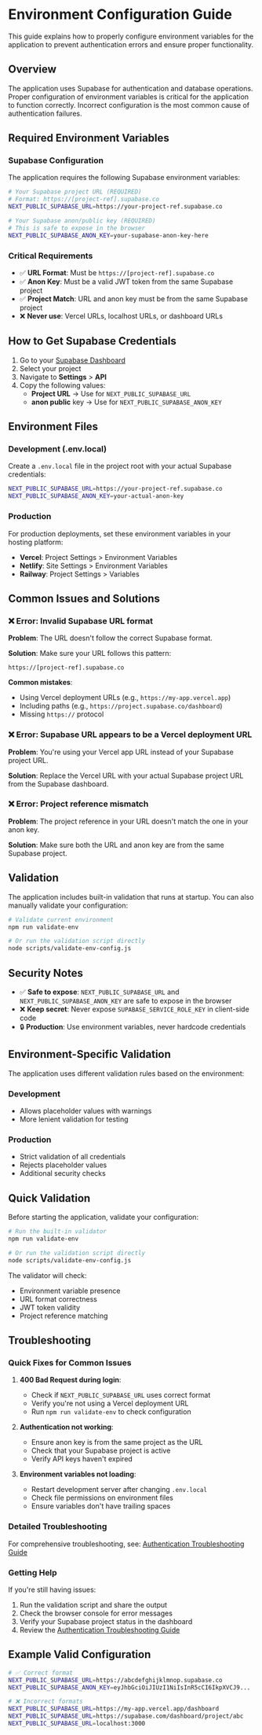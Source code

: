 # Environment Configuration Guide

This guide explains how to properly configure environment variables for the application to prevent authentication errors and ensure proper functionality.

## Overview

The application uses Supabase for authentication and database operations. Proper configuration of environment variables is critical for the application to function correctly. Incorrect configuration is the most common cause of authentication failures.

## Required Environment Variables

### Supabase Configuration

The application requires the following Supabase environment variables:

```bash
# Your Supabase project URL (REQUIRED)
# Format: https://[project-ref].supabase.co
NEXT_PUBLIC_SUPABASE_URL=https://your-project-ref.supabase.co

# Your Supabase anon/public key (REQUIRED)
# This is safe to expose in the browser
NEXT_PUBLIC_SUPABASE_ANON_KEY=your-supabase-anon-key-here
```

### Critical Requirements

- ✅ **URL Format**: Must be `https://[project-ref].supabase.co`
- ✅ **Anon Key**: Must be a valid JWT token from the same Supabase project
- ✅ **Project Match**: URL and anon key must be from the same Supabase project
- ❌ **Never use**: Vercel URLs, localhost URLs, or dashboard URLs

## How to Get Supabase Credentials

1. Go to your [Supabase Dashboard](https://supabase.com/dashboard)
2. Select your project
3. Navigate to **Settings** > **API**
4. Copy the following values:
   - **Project URL** → Use for `NEXT_PUBLIC_SUPABASE_URL`
   - **anon public** key → Use for `NEXT_PUBLIC_SUPABASE_ANON_KEY`

## Environment Files

### Development (.env.local)

Create a `.env.local` file in the project root with your actual Supabase credentials:

```bash
NEXT_PUBLIC_SUPABASE_URL=https://your-project-ref.supabase.co
NEXT_PUBLIC_SUPABASE_ANON_KEY=your-actual-anon-key
```

### Production

For production deployments, set these environment variables in your hosting platform:

- **Vercel**: Project Settings > Environment Variables
- **Netlify**: Site Settings > Environment Variables
- **Railway**: Project Settings > Variables

## Common Issues and Solutions

### ❌ Error: Invalid Supabase URL format

**Problem**: The URL doesn't follow the correct Supabase format.

**Solution**: Make sure your URL follows this pattern:
```
https://[project-ref].supabase.co
```

**Common mistakes**:
- Using Vercel deployment URLs (e.g., `https://my-app.vercel.app`)
- Including paths (e.g., `https://project.supabase.co/dashboard`)
- Missing `https://` protocol

### ❌ Error: Supabase URL appears to be a Vercel deployment URL

**Problem**: You're using your Vercel app URL instead of your Supabase project URL.

**Solution**: Replace the Vercel URL with your actual Supabase project URL from the Supabase dashboard.

### ❌ Error: Project reference mismatch

**Problem**: The project reference in your URL doesn't match the one in your anon key.

**Solution**: Make sure both the URL and anon key are from the same Supabase project.

## Validation

The application includes built-in validation that runs at startup. You can also manually validate your configuration:

```bash
# Validate current environment
npm run validate-env

# Or run the validation script directly
node scripts/validate-env-config.js
```

## Security Notes

- ✅ **Safe to expose**: `NEXT_PUBLIC_SUPABASE_URL` and `NEXT_PUBLIC_SUPABASE_ANON_KEY` are safe to expose in the browser
- ❌ **Keep secret**: Never expose `SUPABASE_SERVICE_ROLE_KEY` in client-side code
- 🔒 **Production**: Use environment variables, never hardcode credentials

## Environment-Specific Validation

The application uses different validation rules based on the environment:

### Development
- Allows placeholder values with warnings
- More lenient validation for testing

### Production
- Strict validation of all credentials
- Rejects placeholder values
- Additional security checks

## Quick Validation

Before starting the application, validate your configuration:

```bash
# Run the built-in validator
npm run validate-env

# Or run the validation script directly
node scripts/validate-env-config.js
```

The validator will check:
- Environment variable presence
- URL format correctness
- JWT token validity
- Project reference matching

## Troubleshooting

### Quick Fixes for Common Issues

1. **400 Bad Request during login**:
   - Check if `NEXT_PUBLIC_SUPABASE_URL` uses correct format
   - Verify you're not using a Vercel deployment URL
   - Run `npm run validate-env` to check configuration

2. **Authentication not working**:
   - Ensure anon key is from the same project as the URL
   - Check that your Supabase project is active
   - Verify API keys haven't expired

3. **Environment variables not loading**:
   - Restart development server after changing `.env.local`
   - Check file permissions on environment files
   - Ensure variables don't have trailing spaces

### Detailed Troubleshooting

For comprehensive troubleshooting, see: [Authentication Troubleshooting Guide](./authentication-troubleshooting.md)

### Getting Help

If you're still having issues:

1. Run the validation script and share the output
2. Check the browser console for error messages
3. Verify your Supabase project status in the dashboard
4. Review the [Authentication Troubleshooting Guide](./authentication-troubleshooting.md)

## Example Valid Configuration

```bash
# ✅ Correct format
NEXT_PUBLIC_SUPABASE_URL=https://abcdefghijklmnop.supabase.co
NEXT_PUBLIC_SUPABASE_ANON_KEY=eyJhbGciOiJIUzI1NiIsInR5cCI6IkpXVCJ9...

# ❌ Incorrect formats
NEXT_PUBLIC_SUPABASE_URL=https://my-app.vercel.app/dashboard
NEXT_PUBLIC_SUPABASE_URL=https://supabase.com/dashboard/project/abc
NEXT_PUBLIC_SUPABASE_URL=localhost:3000
```